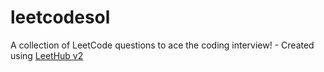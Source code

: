 # leetcodesol
A collection of LeetCode questions to ace the coding interview! - Created using [LeetHub v2](https://github.com/arunbhardwaj/LeetHub-2.0)
